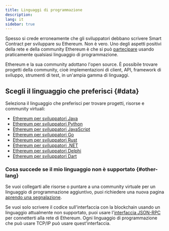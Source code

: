 ```yaml
---
title: Linguaggi di programmazione
description:
lang: it
sidebar: true
---
```


Spesso si crede erroneamente che gli sviluppatori debbano scrivere Smart Contract per sviluppare su Ethereum. Non è vero. Uno degli aspetti positivi della rete e della community Ethereum è che si può [partecipare](/community/) usando praticamente qualsiasi linguaggio di programmazione.

Ethereum e la sua community adottano l'open source. È possibile trovare progetti della community, cioè implementazioni di client, API, framework di sviluppo, strumenti di test, in un'ampia gamma di linguaggi.

## Scegli il linguaggio che preferisci {#data}

Seleziona il linguaggio che preferisci per trovare progetti, risorse e community virtuali:

- [Ethereum per sviluppatori Java](/developers/docs/programming-languages/java/)
- [Ethereum per sviluppatori Python](/developers/docs/programming-languages/python/)
- [Ethereum per sviluppatori JavaScript](/developers/docs/programming-languages/javascript/)
- [Ethereum per sviluppatori Go](/developers/docs/programming-languages/golang/)
- [Ethereum per sviluppatori Rust](/developers/docs/programming-languages/rust/)
- [Ethereum per sviluppatori .NET](/developers/docs/programming-languages/dot-net/)
- [Ethereum per sviluppatori Delphi](/developers/docs/programming-languages/delphi/)
- [Ethereum per sviluppatori Dart](/developers/docs/programming-languages/dart/)

### Cosa succede se il mio linguaggio non è supportato {#other-lang}

Se vuoi collegarti alle risorse o puntare a una community virtuale per un linguaggio di programmazione aggiuntivo, puoi richiedere una nuova pagina [aprendo una segnalazione](https://github.com/ethereum/ethereum-org-website/issues/new/choose).

Se vuoi solo scrivere il codice sull'interfaccia con la blockchain usando un linguaggio attualmente non supportato, puoi usare l'[interfaccia JSON-RPC](/developers/docs/apis/json-rpc/) per connetterti alla rete di Ethereum. Ogni linguaggio di programmazione che può usare TCP/IP può usare quest'interfaccia.
